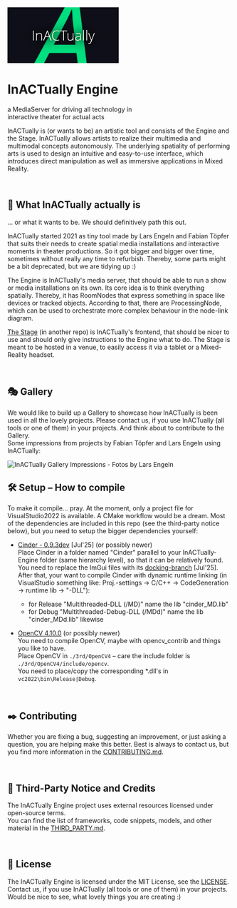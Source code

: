 <img src="assets/design/splash.png" alt="InACTually Engine Splash" width="250"/>

# InACTually Engine
a MediaServer for driving all technology in\
interactive theater for actual acts


InACTually is (or wants to be) an artistic tool and consists of the Engine and the Stage. InACTually allows artists to realize their multimedia and multimodal concepts autonomously. The underlying spatiality of performing arts is used to design an intuitive and easy-to-use interface, which introduces direct manipulation as well as immersive applications in Mixed Reality.

<br>

## 🎢 What InACTually actually is
... or what it wants to be.
We should definitively path this out.

InACTually started 2021 as tiny tool made by Lars Engeln and Fabian Töpfer that suits their needs to create spatial media installations and interactive moments in theater productions. So it got bigger and bigger over time, sometimes without really any time to refurbish. Thereby, some parts might be a bit deprecated, but we are tidying up :)

The Engine is InACTually's media server, that should be able to run a show or media installations on its own. Its core idea is to think everything spatially. Thereby, it has RoomNodes that express something in space like devices or tracked objects. According to that, there are ProcessingNode, which can be used to orchestrate more complex behaviour in the node-link diagram. 

[The Stage](https://github.com/InACTually/InACTually-Stage) (in another repo) is InACTually's frontend, that should be nicer to use and should only give instructions to the Engine what to do. The Stage is meant to be hosted in a venue, to easily access it via a tablet or a Mixed-Reality headset.

<br>

## 🎭 Gallery

We would like to build up a Gallery to showcase how InACTually is been used in all the lovely projects. Please contact us, if you use InACTually (all tools or one of them) in your projects.
And think about to contribute to the Gallery. \
Some impressions from projects by Fabian Töpfer and Lars Engeln using InACTually:

<img src="./gallery/InACTually-Impressions_FabianTöpfer-LarsEngeln.png" alt="InACTually Gallery Impressions - Fotos by Lars Engeln" />

<br>

## 🛠️ Setup – How to compile

To make it compile... pray.
At the moment, only a project file for VisualStudio2022 is available.
A CMake workflow would be a dream.
Most of the dependencies are included in this repo (see the third-party notice below), but you need to setup the bigger dependencies yourself:

+ [Cinder - 0.9.3dev](https://github.com/cinder/Cinder) [Jul'25] (or possibly newer) \
Place Cinder in a folder named "Cinder" parallel to your InACTually-Engine folder (same hierarchy level), so that it can be relatively found. You need to replace the ImGui files with its [docking-branch](https://github.com/ocornut/imgui/tree/docking) [Jul'25]. After that, your want to compile Cinder with dynamic runtime linking (in VisualStudio something like: Proj.-settings -> C/C++ -> CodeGeneration -> runtime lib -> "-DLL"):
    - for Release "Multithreaded-DLL (/MD)" name the lib "cinder_MD.lib"
    - for Debug "Multithreaded-Debug-DLL (/MDd)" name the lib "cinder_MDd.lib" likewise

+ [OpenCV 4.10.0](https://github.com/opencv/opencv) (or possibly newer) \
You need to compile OpenCV, maybe with opencv_contrib and things you like to have.\
Place OpenCV in `./3rd/OpenCV4` – care the include folder is `./3rd/OpenCV4/include/opencv`.\
You need to place/copy the corresponding *.dll's in `vc2022\bin\Release|Debug`.

<br>

## ✒️ Contributing
Whether you are fixing a bug, suggesting an improvement, or just asking a question, you are helping make this better. Best is always to contact us, but you find more information in the [CONTRIBUTING.md](CONTRIBUTING.md).

<br>

## 🧩 Third-Party Notice and Credits

The InACTually Engine project uses external resources licensed under open-source terms. \
You can find the list of frameworks, code snippets, models, and other material in the [THIRD_PARTY.md](THIRD_PARTY.md).

<br>

## 📜 License
The InACTually Engine is licensed under the MIT License, see the [LICENSE](LICENSE). \
Contact us, if you use InACTually (all tools or one of them) in your projects. 
Would be nice to see, what lovely things you are creating :)